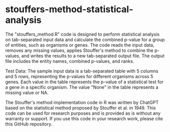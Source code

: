 # stouffers-method-statistical-analysis

The "stouffers_method.R" code is designed to perform statistical analysis on tab-separated input data and calculate the combined p-value for a group of entities, such as organisms or genes. The code reads the input data, removes any missing values, applies Stouffer's method to combine the p-values, and writes the results to a new tab-separated output file. The output file includes the entity names, combined p-values, and ranks.

Test Data:
The sample input data is a tab-separated table with 5 columns and 5 rows, representing the p-values for different organisms across 5 genes. Each value in the table represents the p-value of a statistical test for a gene in a specific organism. The value "None" in the table represents a missing value or NA.

The Stouffer's method implementation code in R was written by ChatGPT based on the statistical method proposed by Stouffer et al. in 1949. This code can be used for research purposes and is provided as is without any warranty or support. If you use this code in your research work, please cite this GitHub repository.
